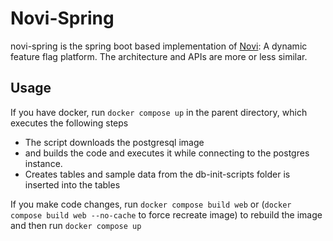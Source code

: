 # Novi-Spring

novi-spring is the spring boot based implementation of [Novi](https://github.com/vdevigere/Novi): A dynamic feature flag
platform.
The architecture and APIs are more or less similar.

## Usage

If you have docker, run `docker compose up` in the parent directory, which executes the following steps

- The script downloads the postgresql image
- and builds the code and executes it while connecting to the postgres instance.
- Creates tables and sample data from the db-init-scripts folder is inserted into the tables

If you make code changes, run `docker compose build web` or (`docker compose build web --no-cache` to force recreate
image) to rebuild the image and then run `docker compose up`
